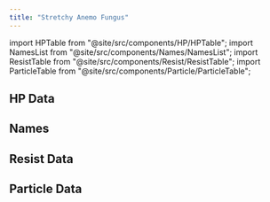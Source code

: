 ```yaml
---
title: "Stretchy Anemo Fungus"
---
```


import HPTable from "@site/src/components/HP/HPTable";
import NamesList from "@site/src/components/Names/NamesList";
import ResistTable from "@site/src/components/Resist/ResistTable";
import ParticleTable from "@site/src/components/Particle/ParticleTable";

## HP Data

<HPTable item_key="stretchyanemofungus" data_src="enemy" />

## Names

<NamesList item_key="stretchyanemofungus" data_src="enemy" />

## Resist Data

<ResistTable item_key="stretchyanemofungus" data_src="enemy" />

## Particle Data

<ParticleTable item_key="stretchyanemofungus" data_src="enemy" />